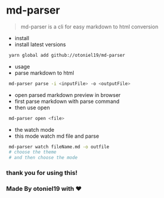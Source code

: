 # md-parser

> md-parser is a cli for easy markdown to html conversion

- install
- install latest versions

```sh
 yarn global add github://otoniel19/md-parser
```

- usage
- parse markdown to html

```sh
 md-parser parse -i <inputFile> -o <outputFile>
```

- open parsed markdown preview in browser
- first parse markdown with parse command
- then use open

```sh
 md-parser open <file>
```

- the watch mode
- this mode watch md file and parse

```sh
 md-parser watch fileName.md -o outfile
 # choose the theme
 # and then choose the mode
```

### thank you for using this!

### **Made By otoniel19 with :hearts:**
